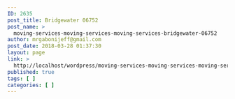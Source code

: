 ```yaml
---
ID: 2635
post_title: Bridgewater 06752
post_name: >
  moving-services-moving-services-moving-services-bridgewater-06752
author: mrgabonijeff@gmail.com
post_date: 2018-03-28 01:37:30
layout: page
link: >
  http://localhost/wordpress/moving-services-moving-services-moving-services-bridgewater-06752/
published: true
tags: [ ]
categories: [ ]
---
```

